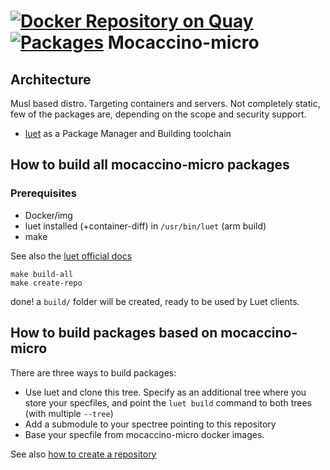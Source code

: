 # [![Docker Repository on Quay](https://quay.io/repository/mocaccino/micro/status "Docker Repository on Quay")](https://quay.io/repository/mocaccino/micro) [![Packages](https://labs.mocaccino.org/badge/mocaccino-micro.svg "List of packages")](https://labs.mocaccino.org/mocaccino-micro) Mocaccino-micro

## Architecture

Musl based distro. Targeting containers and servers. Not completely static, few of the packages are, depending on the scope and security support.

- [luet](https://github.com/mudler/luet) as a Package Manager and Building toolchain

## How to build all mocaccino-micro packages

### Prerequisites

- Docker/img
- luet installed (+container-diff) in `/usr/bin/luet` (arm build)
- make

See also the [luet official docs](https://luet-lab.github.io/docs/docs/getting-started/#setup)

    make build-all
    make create-repo

done! a `build/` folder will be created, ready to be used by Luet clients.

## How to build packages based on mocaccino-micro

There are three ways to build packages:
- Use luet and clone this tree. Specify as an additional tree where you store your specfiles, and point the `luet build` command to both trees (with multiple ```--tree```)
- Add a submodule to your spectree pointing to this repository
- Base your specfile from mocaccino-micro docker images.

See also [how to create a repository](https://luet-lab.github.io/docs/docs/overview/repositories/#example)
